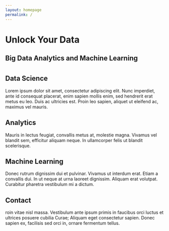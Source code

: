 ```yaml
---
layout: homepage
permalink: /
---
```

<div id="js-menu-screen" class="menu-screen"></div>

<div class="page-wrapper" style="background-image:url(https://raw.githubusercontent.com/Bankfield-Analytica/bankfield-analytica.github.io/master/images/wood-texture-1600x800.jpg)">
      <div class="wrap page-lead-content">
        <h1>Unlock Your Data</h1>
        <h2>Big Data Analytics and Machine Learning</h2>
      </div><!-- /.page-lead-content -->
</div><!-- /.page-lead -->
    
<div id="main" role="main">
  <div class="wrap">
    <div class="page-title">
            <h1></h1>
    </div>

<div class="archive-wrap">
<div class="page-content">
<div class="tiles">

<div class="tile">
  <h2 class="post-title">Data Science</h2>
  <p class="post-excerpt">Lorem ipsum dolor sit amet, consectetur adipiscing elit. Nunc imperdiet, ante id consequat placerat, enim sapien mollis enim, sed hendrerit erat metus eu leo. Duis ac ultricies est. Proin leo sapien, aliquet ut eleifend ac, maximus vel mauris.</p>
</div><!-- /.tile -->

<div class="tile">
  <h2 class="post-title">Analytics</h2>
  <p class="post-excerpt">Mauris in lectus feugiat, convallis metus at, molestie magna. Vivamus vel blandit sem, efficitur aliquam neque. In ullamcorper felis ut blandit scelerisque.</p>
</div><!-- /.tile -->

<div class="tile">
  <h2 class="post-title">Machine Learning</h2>
  <p class="post-excerpt">Donec rutrum dignissim dui et pulvinar. Vivamus ut interdum erat. Etiam a convallis dui. In ut neque at urna laoreet dignissim. Aliquam erat volutpat. Curabitur pharetra vestibulum mi a dictum.</p>
</div><!-- /.tile -->

<div class="tile">
  <h2 class="post-title">Contact</h2>
  <p class="post-excerpt">roin vitae nisl massa. Vestibulum ante ipsum primis in faucibus orci luctus et ultrices posuere cubilia Curae; Aliquam eget consectetur sapien. Donec sapien ex, facilisis sed orci in, ornare fermentum tellus.</p>
</div><!-- /.tile -->

</div><!-- /.tiles -->
</div><!-- /.page-content -->
</div><!-- /.archive-wrap -->

</div><!-- /.wrap -->
</div><!-- /#main -->
